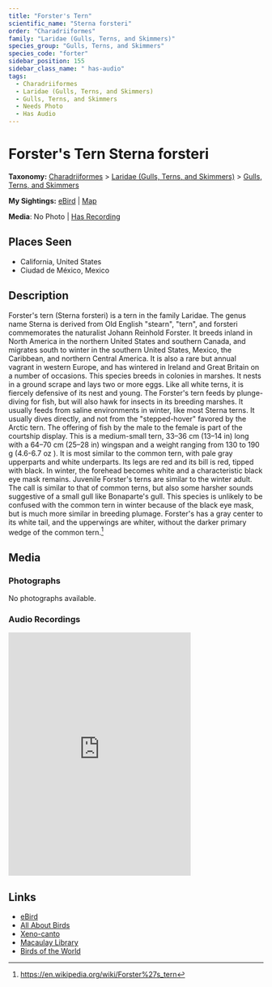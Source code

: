 ```yaml
---
title: "Forster's Tern"
scientific_name: "Sterna forsteri"
order: "Charadriiformes"
family: "Laridae (Gulls, Terns, and Skimmers)"
species_group: "Gulls, Terns, and Skimmers"
species_code: "forter"
sidebar_position: 155
sidebar_class_name: " has-audio"
tags: 
  - Charadriiformes
  - Laridae (Gulls, Terns, and Skimmers)
  - Gulls, Terns, and Skimmers
  - Needs Photo
  - Has Audio
---
```


# Forster's Tern <span className='sci_name'>Sterna forsteri</span>

**Taxonomy:** [Charadriiformes](/tags/charadriiformes) > [Laridae (Gulls, Terns, and Skimmers)](/tags/laridae-gulls-terns-and-skimmers) > [Gulls, Terns, and Skimmers](/tags/gulls-terns-and-skimmers)

**My Sightings:** [eBird](https://ebird.org/lifelist?r=world&time=life&spp=forter) | [Map](/map?species_code=forter)

**Media**: No Photo | [Has Recording](https://media.ebird.org/catalog?userId=USER4436073&taxonCode=forter&mediaType=audio&view=grid)

## Places Seen

* California, United States
* Ciudad de México, Mexico

## Description
Forster's tern (Sterna forsteri) is a tern in the family Laridae. The genus name Sterna is derived from Old English "stearn", "tern", and forsteri commemorates the naturalist Johann Reinhold Forster.
It breeds inland in North America in the northern United States and southern Canada, and migrates south to winter in the southern United States, Mexico, the Caribbean, and northern Central America. It is also a rare but annual vagrant in western Europe, and has wintered in Ireland and Great Britain on a number of occasions.
This species breeds in colonies in marshes. It nests in a ground scrape and lays two or more eggs. Like all white terns, it is fiercely defensive of its nest and young.
The Forster's tern feeds by plunge-diving for fish, but will also hawk for insects in its breeding marshes. It usually feeds from saline environments in winter, like most Sterna terns. It usually dives directly, and not from the "stepped-hover" favored by the Arctic tern. The offering of fish by the male to the female is part of the courtship display.
This is a medium-small tern, 33–36 cm (13–14 in) long with a 64–70 cm (25–28 in) wingspan and a weight ranging from 130 to 190 g (4.6-6.7 oz ). It is most similar to the common tern, with pale gray upperparts and white underparts. Its legs are red and its bill is red, tipped with black. In winter, the forehead becomes white and a characteristic black eye mask remains. Juvenile Forster's terns are similar to the winter adult. The call is similar to that of common terns, but also some harsher sounds suggestive of a small gull like Bonaparte's gull.
This species is unlikely to be confused with the common tern in winter because of the black eye mask, but is much more similar in breeding plumage. Forster's has a gray center to its white tail, and the upperwings are whiter, without the darker primary wedge of the common tern.[^1]

[^1]: https://en.wikipedia.org/wiki/Forster%27s_tern

## Media
### Photographs
No photographs available.

### Audio Recordings
<iframe src="https://macaulaylibrary.org/asset/626684646/embed" width="360" height="480" frameborder="0" allowfullscreen></iframe>

## Links
* [eBird](https://ebird.org/species/forter) 
* [All About Birds](https://www.allaboutbirds.org/guide/forter) 
* [Xeno-canto](https://www.xeno-canto.org/species/sterna-forsteri) 
* [Macaulay Library](https://search.macaulaylibrary.org/catalog?taxonCode=forter&sort=rating_rank_desc)
* [Birds of the World](https://birdsoftheworld.org/bow/species/forter)
